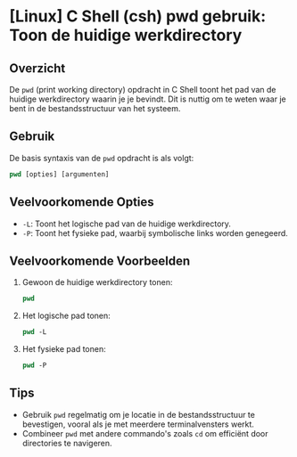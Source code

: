 # [Linux] C Shell (csh) pwd gebruik: Toon de huidige werkdirectory

## Overzicht
De `pwd` (print working directory) opdracht in C Shell toont het pad van de huidige werkdirectory waarin je je bevindt. Dit is nuttig om te weten waar je bent in de bestandsstructuur van het systeem.

## Gebruik
De basis syntaxis van de `pwd` opdracht is als volgt:

```csh
pwd [opties] [argumenten]
```

## Veelvoorkomende Opties
- `-L`: Toont het logische pad van de huidige werkdirectory.
- `-P`: Toont het fysieke pad, waarbij symbolische links worden genegeerd.

## Veelvoorkomende Voorbeelden

1. Gewoon de huidige werkdirectory tonen:
   ```csh
   pwd
   ```

2. Het logische pad tonen:
   ```csh
   pwd -L
   ```

3. Het fysieke pad tonen:
   ```csh
   pwd -P
   ```

## Tips
- Gebruik `pwd` regelmatig om je locatie in de bestandsstructuur te bevestigen, vooral als je met meerdere terminalvensters werkt.
- Combineer `pwd` met andere commando's zoals `cd` om efficiënt door directories te navigeren.